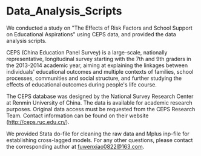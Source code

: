# Data_Analysis_Scripts

We conducted a study on "The Effects of Risk Factors and School Support on Educational Aspirations" using CEPS data, and provided the data analysis scripts.

CEPS (China Education Panel Survey) is a large-scale, nationally representative, longitudinal survey starting with the 7th and 9th graders in the 2013-2014 academic year, aiming at explaining the linkages between individuals' educational outcomes and multiple contexts of families, school processes, communities and social structure, and further studying the effects of educational outcomes during people's life course.

The CEPS database was designed by the National Survey Research Center at Renmin University of China. The data is available for academic research purposes. Original data access must be requested from the CEPS Research Team. Contact information can be found on their website (http://ceps.ruc.edu.cn/).

We provided Stata do-file for cleaning the raw data and Mplus inp-file for establishing cross-lagged models. For any other questions, please contact the corresponding author at fuwenxiao0822@163.com.
